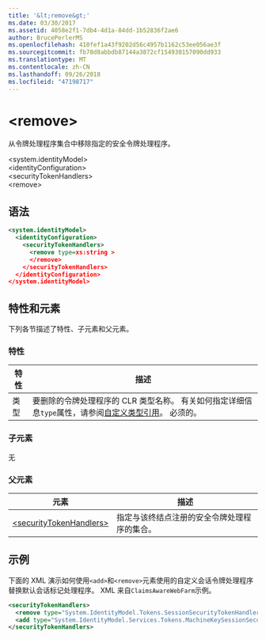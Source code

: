 ```yaml
---
title: '&lt;remove&gt;'
ms.date: 03/30/2017
ms.assetid: 4058e2f1-7db4-4d1a-84dd-1b52836f2ae6
author: BrucePerlerMS
ms.openlocfilehash: 410fef1a43f9202d56c4957b1162c53ee056ae3f
ms.sourcegitcommit: fb78d8abbdb87144a3872cf154930157090dd933
ms.translationtype: MT
ms.contentlocale: zh-CN
ms.lasthandoff: 09/26/2018
ms.locfileid: "47198717"
---
```

# <a name="ltremovegt"></a>&lt;remove&gt;
从令牌处理程序集合中移除指定的安全令牌处理程序。  
  
 \<system.identityModel>  
\<identityConfiguration>  
\<securityTokenHandlers>  
\<remove>  
  
## <a name="syntax"></a>语法  
  
```xml  
<system.identityModel>  
  <identityConfiguration>  
    <securityTokenHandlers>  
      <remove type=xs:string >  
      </remove>  
    </securityTokenHandlers>  
  </identityConfiguration>  
</system.identityModel>  
```  
  
## <a name="attributes-and-elements"></a>特性和元素  
 下列各节描述了特性、子元素和父元素。  
  
### <a name="attributes"></a>特性  
  
|特性|描述|  
|---------------|-----------------|  
|类型|要删除的令牌处理程序的 CLR 类型名称。 有关如何指定详细信息`type`属性，请参阅[自定义类型引用](https://msdn.microsoft.com/library/7286d2e3-c63d-49fd-abdc-ce2705f22c24)。 必须的。|  
  
### <a name="child-elements"></a>子元素  
 无  
  
### <a name="parent-elements"></a>父元素  
  
|元素|描述|  
|-------------|-----------------|  
|[\<securityTokenHandlers>](../../../../../docs/framework/configure-apps/file-schema/windows-identity-foundation/securitytokenhandlers.md)|指定与该终结点注册的安全令牌处理程序的集合。|  
  
## <a name="example"></a>示例  
 下面的 XML 演示如何使用`<add>`和`<remove>`元素使用的自定义会话令牌处理程序替换默认会话标记处理程序。 XML 来自`ClaimsAwareWebFarm`示例。  
  
```xml  
<securityTokenHandlers>  
  <remove type="System.IdentityModel.Tokens.SessionSecurityTokenHandler, System.IdentityModel, Version=4.0.0.0, Culture=neutral, PublicKeyToken=b77a5c561934e089" />  
  <add type="System.IdentityModel.Services.Tokens.MachineKeySessionSecurityTokenHandler, System.IdentityModel.Services, Version=4.0.0.0, Culture=neutral, PublicKeyToken=b77a5c561934e089" />  
</securityTokenHandlers>  
```
